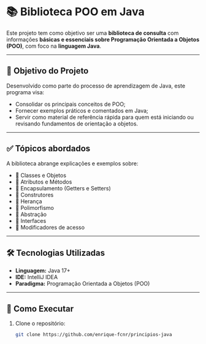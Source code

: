 # 📚 Biblioteca POO em Java

Este projeto tem como objetivo ser uma **biblioteca de consulta** com informações **básicas e essenciais sobre Programação Orientada a Objetos (POO)**, com foco na **linguagem Java**.

---

## 🎯 Objetivo do Projeto

Desenvolvido como parte do processo de aprendizagem de Java, este programa visa:

- Consolidar os principais conceitos de POO;
- Fornecer exemplos práticos e comentados em Java;
- Servir como material de referência rápida para quem está iniciando ou revisando fundamentos de orientação a objetos.

---

## ✅ Tópicos abordados

A biblioteca abrange explicações e exemplos sobre:

- 🔹 Classes e Objetos  
- 🔹 Atributos e Métodos  
- 🔹 Encapsulamento (Getters e Setters)  
- 🔹 Construtores  
- 🔹 Herança  
- 🔹 Polimorfismo  
- 🔹 Abstração  
- 🔹 Interfaces  
- 🔹 Modificadores de acesso  

---

## 🛠️ Tecnologias Utilizadas

- **Linguagem:** Java 17+  
- **IDE:** IntelliJ IDEA  
- **Paradigma:** Programação Orientada a Objetos (POO)

---

## 🚀 Como Executar

1. Clone o repositório:

   ```bash
   git clone https://github.com/enrique-fcnr/principios-java
